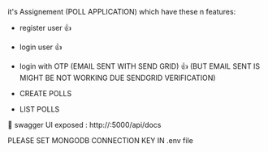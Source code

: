 

it's Assignement (POLL APPLICATION) which have these n features:

* register user 👍

* login user 👍

* login with OTP (EMAIL SENT WITH SEND GRID) 👍 (BUT EMAIL SENT IS MIGHT BE NOT WORKING DUE SENDGRID VERIFICATION)

* CREATE POLLS 

* LIST POLLS

💯
swagger UI exposed : http://<host>:5000/api/docs

PLEASE SET MONGODB CONNECTION KEY IN .env file 
